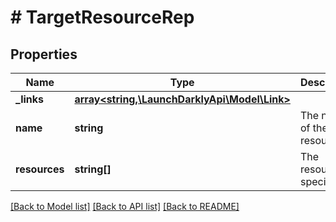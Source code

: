 # # TargetResourceRep

## Properties

Name | Type | Description | Notes
------------ | ------------- | ------------- | -------------
**_links** | [**array<string,\LaunchDarklyApi\Model\Link>**](Link.md) |  | [optional]
**name** | **string** | The name of the resource | [optional]
**resources** | **string[]** | The resource specifier | [optional]

[[Back to Model list]](../../README.md#models) [[Back to API list]](../../README.md#endpoints) [[Back to README]](../../README.md)
